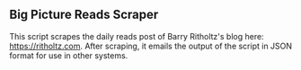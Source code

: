## Big Picture Reads Scraper

This script scrapes the daily reads post of Barry Ritholtz's blog here: https://ritholtz.com.
After scraping, it emails the output of the script in JSON format for use in other systems.
